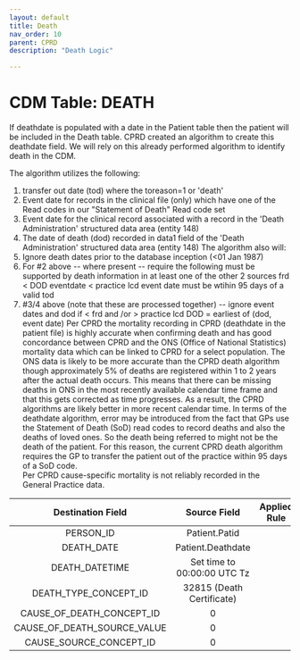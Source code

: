 ```yaml
---
layout: default
title: Death
nav_order: 10
parent: CPRD
description: "Death Logic"

---
```


# CDM Table: DEATH

If deathdate is populated with a date in the Patient table then the patient will be included in the Death table.  CPRD created an algorithm to create this deathdate field.  We will rely on this already performed algorithm to identify death in the CDM.   

The algorithm utilizes the following:

1.  transfer out date (tod) where the toreason=1 or 'death'
2. Event date for records in the clinical file (only) which have one of the Read codes in our "Statement of Death" Read code set 
3. Event date for the clinical record associated with a record in the 'Death Administration' structured data area (entity 148)
4. The date of death (dod) recorded in data1 field of the 'Death Administration' structured data area (entity 148)
 The algorithm also will:
1.  Ignore death dates prior to the database inception (<01 Jan 1987)
2.  For #2 above -- where present -- require the following
    must be supported by death information in at least one of the other 2 sources 
    frd < DOD eventdate < practice lcd
    event date must be wtihin 95 days of a valid tod
3. #3/4 above (note that these are processed together) -- ignore event dates and dod if < frd and /or > practice lcd
    DOD = earliest of (dod, event date)
Per CPRD the mortality recording in CPRD (deathdate in the patient file) is highly accurate when confirming death and has good concordance between CPRD and the ONS (Office of National Statistics) mortality data which can be linked to CPRD for a select population. The ONS data is likely to be more accurate than the CPRD death algorithm though approximately 5% of deaths are registered within 1 to 2 years after the actual death occurs.  This means that there can be missing deaths in ONS in the most recently available calendar time frame and that this gets corrected as time progresses.  As a result, the CPRD algorithms are likely better in more recent calendar time.  In terms of the deathdate algorithm, error may be introduced from the fact that GPs use the Statement of Death (SoD) read codes to record deaths and also the deaths of loved ones.  So the death being referred to might not be the death of the patient.  For this reason, the current CPRD death algorithm requires the GP to transfer the patient out of the practice within 95 days of a SoD code.   
Per CPRD cause-specific mortality is not reliably recorded in the General Practice data.  


**Destination Field**|**Source Field**|**Applied Rule**|**Comment**
:-----:|:-----:|:-----:|:-----:
PERSON_ID|Patient.Patid||
DEATH_DATE|Patient.Deathdate|
DEATH_DATETIME|Set time to 00:00:00 UTC Tz||
DEATH_TYPE_CONCEPT_ID|32815 (Death Certificate)
CAUSE_OF_DEATH_CONCEPT_ID|0||
CAUSE_OF_DEATH_SOURCE_VALUE|0||
CAUSE_SOURCE_CONCEPT_ID|0||